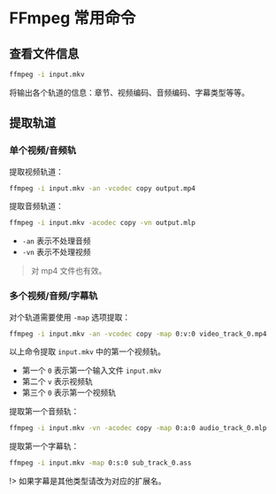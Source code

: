# FFmpeg 常用命令

## 查看文件信息

```bash
ffmpeg -i input.mkv
```

将输出各个轨道的信息：章节、视频编码、音频编码、字幕类型等等。

## 提取轨道

### 单个视频/音频轨

提取视频轨道：

```bash
ffmpeg -i input.mkv -an -vcodec copy output.mp4
```

提取音频轨道：

```bash
ffmpeg -i input.mkv -acodec copy -vn output.mlp
```

- `-an` 表示不处理音频
- `-vn` 表示不处理视频

> 对 mp4 文件也有效。

### 多个视频/音频/字幕轨

对个轨道需要使用 `-map` 选项提取：

```bash
ffmpeg -i input.mkv -an -vcodec copy -map 0:v:0 video_track_0.mp4
```

以上命令提取 `input.mkv` 中的第一个视频轨。

- 第一个 `0` 表示第一个输入文件 `input.mkv`
- 第二个 `v` 表示视频轨
- 第三个 `0` 表示第一个视频轨

提取第一个音频轨：

```bash
ffmpeg -i input.mkv -vn -acodec copy -map 0:a:0 audio_track_0.mlp
```

提取第一个字幕轨：

```bash
ffmpeg -i input.mkv -map 0:s:0 sub_track_0.ass
```

!> 如果字幕是其他类型请改为对应的扩展名。